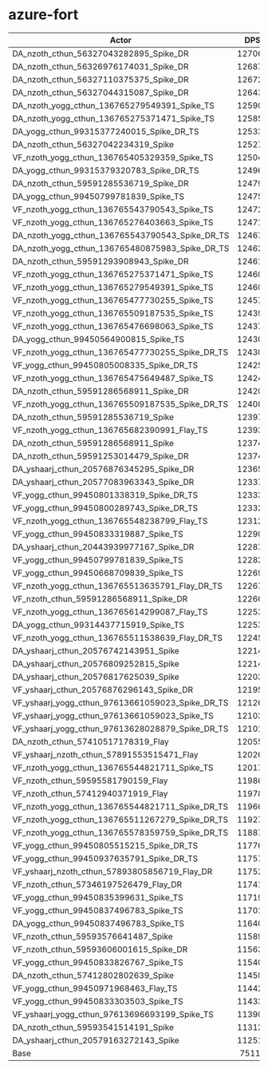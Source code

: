 # azure-fort
| Actor | DPS | Increase |
|---|:---:|:---:|
|DA_nzoth_cthun_56327043282895_Spike_DR|127063|69.15%|
|DA_nzoth_cthun_56326976174031_Spike_DR|126876|68.90%|
|DA_nzoth_cthun_56327110375375_Spike_DR|126721|68.70%|
|DA_nzoth_cthun_56327044315087_Spike_DR|126438|68.32%|
|DA_nzoth_yogg_cthun_136765279549391_Spike_TS|125906|67.61%|
|DA_nzoth_yogg_cthun_136765275371471_Spike_TS|125854|67.54%|
|DA_yogg_cthun_99315377240015_Spike_DR_TS|125330|66.84%|
|DA_nzoth_cthun_56327042234319_Spike|125277|66.77%|
|VF_nzoth_yogg_cthun_136765405329359_Spike_TS|125041|66.46%|
|DA_yogg_cthun_99315379320783_Spike_DR_TS|124965|66.36%|
|DA_nzoth_cthun_59591285536719_Spike_DR|124796|66.13%|
|DA_yogg_cthun_99450799781839_Spike_TS|124751|66.07%|
|VF_nzoth_yogg_cthun_136765543790543_Spike_TS|124728|66.04%|
|VF_nzoth_yogg_cthun_136765276403663_Spike_TS|124717|66.03%|
|DA_nzoth_yogg_cthun_136765543790543_Spike_DR_TS|124675|65.97%|
|DA_nzoth_yogg_cthun_136765480875983_Spike_DR_TS|124622|65.90%|
|DA_nzoth_cthun_59591293908943_Spike_DR|124613|65.89%|
|VF_nzoth_yogg_cthun_136765275371471_Spike_TS|124607|65.88%|
|VF_nzoth_yogg_cthun_136765279549391_Spike_TS|124605|65.88%|
|VF_nzoth_yogg_cthun_136765477730255_Spike_TS|124575|65.84%|
|VF_nzoth_yogg_cthun_136765509187535_Spike_TS|124393|65.60%|
|VF_nzoth_yogg_cthun_136765476698063_Spike_TS|124371|65.57%|
|DA_yogg_cthun_99450564900815_Spike_TS|124307|65.48%|
|VF_nzoth_yogg_cthun_136765477730255_Spike_DR_TS|124306|65.48%|
|VF_yogg_cthun_99450805008335_Spike_DR_TS|124256|65.41%|
|VF_nzoth_yogg_cthun_136765475649487_Spike_TS|124246|65.40%|
|DA_nzoth_cthun_59591286568911_Spike_DR|124206|65.35%|
|VF_nzoth_yogg_cthun_136765509187535_Spike_DR_TS|124086|65.19%|
|DA_nzoth_cthun_59591285536719_Spike|123978|65.04%|
|VF_nzoth_yogg_cthun_136765682390991_Flay_TS|123937|64.99%|
|DA_nzoth_cthun_59591286568911_Spike|123744|64.73%|
|DA_nzoth_cthun_59591253014479_Spike_DR|123742|64.73%|
|DA_yshaarj_cthun_20576876345295_Spike_DR|123650|64.61%|
|DA_yshaarj_cthun_20577083963343_Spike_DR|123377|64.24%|
|VF_yogg_cthun_99450801338319_Spike_DR_TS|123339|64.19%|
|VF_yogg_cthun_99450800289743_Spike_DR_TS|123326|64.18%|
|VF_nzoth_yogg_cthun_136765548238799_Flay_TS|123125|63.91%|
|VF_yogg_cthun_99450833319887_Spike_TS|122903|63.61%|
|DA_yshaarj_cthun_20443939977167_Spike_DR|122872|63.57%|
|VF_yogg_cthun_99450799781839_Spike_TS|122828|63.51%|
|VF_yogg_cthun_99450668709839_Spike_TS|122692|63.33%|
|VF_nzoth_yogg_cthun_136765513635791_Flay_DR_TS|122670|63.30%|
|VF_nzoth_cthun_59591286568911_Spike_DR|122660|63.29%|
|VF_nzoth_yogg_cthun_136765614299087_Flay_TS|122538|63.13%|
|DA_yogg_cthun_99314437715919_Spike_TS|122535|63.12%|
|VF_nzoth_yogg_cthun_136765511538639_Flay_DR_TS|122459|63.02%|
|DA_yshaarj_cthun_20576742143951_Spike|122143|62.60%|
|DA_yshaarj_cthun_20576809252815_Spike|122143|62.60%|
|DA_yshaarj_cthun_20576817625039_Spike|122034|62.46%|
|VF_yshaarj_cthun_20576876296143_Spike_DR|121950|62.34%|
|VF_yshaarj_yogg_cthun_97613661059023_Spike_DR_TS|121269|61.44%|
|VF_yshaarj_yogg_cthun_97613661059023_Spike_TS|121039|61.13%|
|VF_yshaarj_yogg_cthun_97613628028879_Spike_DR_TS|121016|61.10%|
|DA_nzoth_cthun_57410517178319_Flay|120555|60.49%|
|VF_yshaarj_nzoth_cthun_57891553515471_Flay|120265|60.10%|
|VF_nzoth_yogg_cthun_136765544821711_Spike_TS|120170|59.97%|
|VF_nzoth_cthun_59595581790159_Flay|119863|59.57%|
|VF_nzoth_cthun_57412940371919_Flay|119786|59.46%|
|VF_nzoth_yogg_cthun_136765544821711_Spike_DR_TS|119669|59.31%|
|VF_nzoth_yogg_cthun_136765511267279_Spike_DR_TS|119278|58.79%|
|VF_nzoth_yogg_cthun_136765578359759_Spike_DR_TS|118874|58.25%|
|VF_yogg_cthun_99450805515215_Spike_DR_TS|117768|56.78%|
|VF_yogg_cthun_99450937635791_Spike_DR_TS|117577|56.52%|
|VF_yshaarj_nzoth_cthun_57893805856719_Flay_DR|117521|56.45%|
|VF_nzoth_cthun_57346197526479_Flay_DR|117416|56.31%|
|VF_yogg_cthun_99450835399631_Spike_TS|117194|56.01%|
|VF_yogg_cthun_99450837496783_Spike_TS|117019|55.78%|
|DA_yogg_cthun_99450837496783_Spike_TS|116407|54.97%|
|VF_nzoth_cthun_59593576641487_Spike|115892|54.28%|
|VF_nzoth_cthun_59593606001615_Spike_DR|115632|53.93%|
|VF_yogg_cthun_99450833826767_Spike_TS|115400|53.62%|
|DA_nzoth_cthun_57412802802639_Spike|114505|52.43%|
|VF_yogg_cthun_99450971968463_Flay_TS|114428|52.33%|
|VF_yogg_cthun_99450833303503_Spike_TS|114338|52.21%|
|VF_yshaarj_yogg_cthun_97613696693199_Spike_TS|113903|51.63%|
|DA_nzoth_cthun_59593541514191_Spike|113124|50.60%|
|DA_yshaarj_cthun_20579163272143_Spike|112516|49.79%|
|Base|75118|0.00%|

